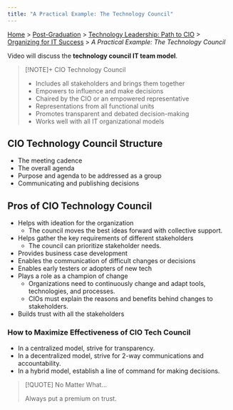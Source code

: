 ```yaml
---
title: "A Practical Example: The Technology Council"
---
```


[Home](../../../index.md) > [Post-Graduation](../../index.md) > [Technology Leadership: Path to CIO](../index.md) > [Organizing for IT Success](./index.md) > _A Practical Example: The Technology Council_

Video will discuss the **technology council IT team model**.

> [!NOTE]+ CIO Technology Council
>
> - Includes all stakeholders and brings them together
> - Empowers to influence and make decisions
> - Chaired by the CIO or an empowered representative
> - Representations from all functional units
> - Promotes transparent and debated decision-making
> - Works well with all IT organizational models

## CIO Technology Council Structure

- The meeting cadence
- The overall agenda
- Purpose and agenda to be addressed as a group
- Communicating and publishing decisions

## Pros of CIO Technology Council

- Helps with ideation for the organization
  - The council moves the best ideas forward with collective support.
- Helps gather the key requirements of different stakeholders
  - The council can prioritize stakeholder needs.
- Provides business case development
- Enables the communication of difficult changes or decisions
- Enables early testers or adopters of new tech
- Plays a role as a champion of change
  - Organizations need to continuously change and adapt tools, technologies, and processes.
  - CIOs must explain the reasons and benefits behind changes to stakeholders.
- Builds trust with all the stakeholders

### How to Maximize Effectiveness of CIO Tech Council

- In a centralized model, strive for transparency.
- In a decentralized model, strive for 2-way communications and accountability.
- In a hybrid model, establish a line of command for making decisions.

> [!QUOTE] No Matter What...
> 
> Always put a premium on trust.
